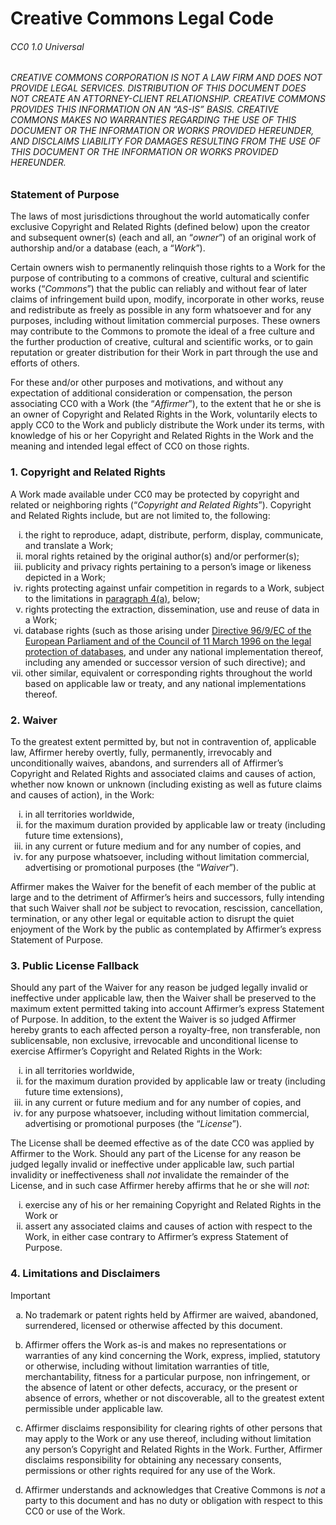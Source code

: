 <!-- SPDX-License-Identifier: CC0-1.0 -->

# Creative Commons Legal Code

###### CC0 1.0 Universal

<h6>
  CREATIVE COMMONS CORPORATION IS <em>NOT</em> A LAW FIRM AND DOES NOT PROVIDE LEGAL SERVICES.
  DISTRIBUTION OF THIS DOCUMENT DOES NOT CREATE AN ATTORNEY-CLIENT RELATIONSHIP.
  CREATIVE COMMONS PROVIDES THIS INFORMATION ON AN “<em>AS-IS</em>” BASIS.
  CREATIVE COMMONS MAKES NO WARRANTIES REGARDING THE USE OF THIS DOCUMENT OR THE INFORMATION OR WORKS PROVIDED HEREUNDER, AND DISCLAIMS LIABILITY FOR DAMAGES RESULTING FROM THE USE OF THIS DOCUMENT OR THE INFORMATION OR WORKS PROVIDED HEREUNDER.
</h6>

### Statement of Purpose

The laws of most jurisdictions throughout the world automatically confer exclusive Copyright and Related Rights (defined below) upon the creator and subsequent owner(s) (each and all, an “_owner_”) of an original work of authorship and/or a database (each, a “_Work_”).

Certain owners wish to permanently relinquish those rights to a Work for the purpose of contributing to a commons of creative, cultural and scientific works (“_Commons_”) that the public can reliably and without fear of later claims of infringement build upon, modify, incorporate in other works, reuse and redistribute as freely as possible in any form whatsoever and for any purposes, including without limitation commercial purposes.
These owners may contribute to the Commons to promote the ideal of a free culture and the further production of creative, cultural and scientific works, or to gain reputation or greater distribution for their Work in part through the use and efforts of others.

For these and/or other purposes and motivations, and without any expectation of additional consideration or compensation, the person associating CC0 with a Work (the “_Affirmer_”), to the extent that he or she is an owner of Copyright and Related Rights in the Work, voluntarily elects to apply CC0 to the Work and publicly distribute the Work under its terms, with knowledge of his or her Copyright and Related Rights in the Work and the meaning and intended legal effect of CC0 on those rights.

### 1. Copyright and Related Rights

A Work made available under CC0 may be protected by copyright and related or neighboring rights (“_Copyright and Related Rights_”).
Copyright and Related Rights include, but are not limited to, the following:

<ol type="i">
  <li>the right to reproduce, adapt, distribute, perform, display, communicate, and translate a Work;</li>
  <li>moral rights retained by the original author(s) and/or performer(s);</li>
  <li>publicity and privacy rights pertaining to a person’s image or likeness depicted in a Work;</li>
  <li>rights protecting against unfair competition in regards to a Work, subject to the limitations in <a href="#4-limitations-and-disclaimers">paragraph 4(a)</a>, below;</li>
  <li>rights protecting the extraction, dissemination, use and reuse of data in a Work;</li>
  <li>database rights (such as those arising under <a href="https://eur-lex.europa.eu/legal-content/EN/TXT/HTML/?uri=CELEX:31996L0009">Directive 96/9/EC of the European Parliament and of the Council of 11 March 1996 on the legal protection of databases</a>, and under any national implementation thereof, including any amended or successor version of such directive); and</li>
  <li>other similar, equivalent or corresponding rights throughout the world based on applicable law or treaty, and any national implementations thereof.</li>
</ol>

### 2. Waiver

To the greatest extent permitted by, but not in contravention of, applicable law, Affirmer hereby overtly, fully, permanently, irrevocably and unconditionally waives, abandons, and surrenders all of Affirmer’s Copyright and Related Rights and associated claims and causes of action, whether now known or unknown (including existing as well as future claims and causes of action), in the Work:

<ol type="i">
  <li>in all territories worldwide,</li>
  <li>for the maximum duration provided by applicable law or treaty (including future time extensions),</li>
  <li>in any current or future medium and for any number of copies, and</li>
  <li>for any purpose whatsoever, including without limitation commercial, advertising or promotional purposes (the “<em>Waiver</em>”).</li>
</ol>

Affirmer makes the Waiver for the benefit of each member of the public at large and to the detriment of Affirmer’s heirs and successors, fully intending that such Waiver shall _not_ be subject to revocation, rescission, cancellation, termination, or any other legal or equitable action to disrupt the quiet enjoyment of the Work by the public as contemplated by Affirmer’s express Statement of Purpose.

### 3. Public License Fallback

Should any part of the Waiver for any reason be judged legally invalid or ineffective under applicable law, then the Waiver shall be preserved to the maximum extent permitted taking into account Affirmer’s express Statement of Purpose.
In addition, to the extent the Waiver is so judged Affirmer hereby grants to each affected person a royalty-free, non transferable, non sublicensable, non exclusive, irrevocable and unconditional license to exercise Affirmer’s Copyright and Related Rights in the Work:

<ol type="i">
  <li>in all territories worldwide,</li>
  <li>for the maximum duration provided by applicable law or treaty (including future time extensions),</li>
  <li>in any current or future medium and for any number of copies, and</li>
  <li>for any purpose whatsoever, including without limitation commercial, advertising or promotional purposes (the “<em>License</em>”).</li>
</ol>

The License shall be deemed effective as of the date CC0 was applied by Affirmer to the Work.
Should any part of the License for any reason be judged legally invalid or ineffective under applicable law, such partial invalidity or ineffectiveness shall _not_ invalidate the remainder of the License, and in such case Affirmer hereby affirms that he or she will _not_:

<ol type="i">
  <li>exercise any of his or her remaining Copyright and Related Rights in the Work or</li>
  <li>assert any associated claims and causes of action with respect to the Work, in either case contrary to Affirmer’s express Statement of Purpose.</li>
</ol>

### 4. Limitations and Disclaimers

> [!IMPORTANT]
> <ol type="a">
>  <li><p>No trademark or patent rights held by Affirmer are waived, abandoned, surrendered, licensed or otherwise affected by this document.</p></li>
>  <li><p>Affirmer offers the Work as-is and makes no representations or warranties of any kind concerning the Work, express, implied, statutory or otherwise, including without limitation warranties of title, merchantability, fitness for a particular purpose, non infringement, or the absence of latent or other defects, accuracy, or the present or absence of errors, whether or not discoverable, all to the greatest extent permissible under applicable law.</p></li>
>  <li><p>Affirmer disclaims responsibility for clearing rights of other persons that may apply to the Work or any use thereof, including without limitation any person’s Copyright and Related Rights in the Work. Further, Affirmer disclaims responsibility for obtaining any necessary consents, permissions or other rights required for any use of the Work.</p></li>
>  <li><p>Affirmer understands and acknowledges that Creative Commons is <em>not</em> a party to this document and has no duty or obligation with respect to this CC0 or use of the Work.</p></li>
> </ol>
